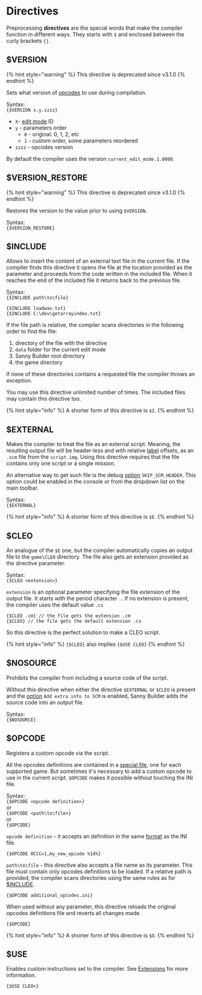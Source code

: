 # Directives

Preprocessing **directives** are the special words that make the compiler function in different ways. They starts with `$` and enclosed between the curly brackets `{}`.

## $VERSION

{% hint style="warning" %}
This directive is deprecated since v3.1.0
{% endhint %}

Sets what version of [opcodes](../edit-modes/opcodes-list-scm.ini.md) to use during compilation.

Syntax:  
`{$VERSION x.y.zzzz}`

* `X`- [edit mode](../edit-modes/) ID
* `y` - parameters order
  * `0` - original: 0, 1, 2, etc
  * `1` - custom order, some parameters reordered
* `zzzz` - opcodes version

By default the compiler uses the version `current_edit_mode.1.0000`.

## $VERSION\_RESTORE

{% hint style="warning" %}
This directive is deprecated since v3.1.0
{% endhint %}

Restores the version to the value prior to using `$VERSION`.

Syntax:  
`{$VERSION_RESTORE}`

## $INCLUDE

Allows to insert the content of an external text file in the current file. If the compiler finds this directive it opens the file at the location provided as the parameter and proceeds from the code written in the included file. When it reaches the end of the included file it returns back to the previous file.

Syntax:  
`{$INCLUDE path\to\file}`

```text
{$INCLUDE loadwav.txt}
{$INCLUDE C:\dev\getarrayindex.txt}
```

If the file path is relative, the compiler scans directories in the following order to find the file:

1. directory of the file with the directive
2. `data` folder for the current edit mode
3. Sanny Builder root directory
4. the game directory

If none of these directories contains a requested file the compiler throws an exception. 

You may use this directive unlimited number of times. The included files may contain this directive too.

{% hint style="info" %}
A shorter form of this directive is `$I`.
{% endhint %}

## $EXTERNAL

Makes the compiler to treat the file as an external script. Meaning, the resulting output file will be header-less and with relative [label](data-types.md#labels) offsets, as an `.scm` file from the `script.img`. Using this directive requires that the file contains only one script or a single mission.

An alternative way to get such file is the debug [option](../editor/console.md#skip_scm_header) `SKIP_SCM_HEADER`. This option could be enabled in the console or from the dropdown list on the main toolbar.

Syntax:  
`{$EXTERNAL}`

{% hint style="info" %}
A shorter form of this directive is `$E`.
{% endhint %}

## $CLEO

An analogue of the `$E` one, but the compiler automatically copies an output file to the `game\CLEO` directory. The file also gets an extension provided as the directive parameter.

Syntax:  
`{$CLEO <extension>}`

`extension` is an optional parameter specifying the file extension of the output file. It starts with the period character `.`. If no extension is present, the compiler uses the default value `.cs`

```text
{$CLEO .cm} // the file gets the extension .cm
{$CLEO} // the file gets the default extension .cs
```

So this directive is the perfect solution to make a CLEO script.

{% hint style="info" %}
`{$CLEO}` also implies `{$USE CLEO}`
{% endhint %}

## $NOSOURCE

Prohibits the compiler from including a source code of the script. 

Without this directive when either the directive `$EXTERNAL` or `$CLEO` is present and the [option](../editor/options/general.md#add-extra-info-to-scm) `Add extra info to SCM` is enabled, Sanny Builder adds the source code into an output file.

Syntax:  
`{$NOSOURCE}`

## $OPCODE

Registers a custom opcode via the script. 

All the opcodes definitions are contained in a [special file](../edit-modes/opcodes-list-scm.ini.md), one for each supported game. But sometimes it's necessary to add a custom opcode to use in the current script. `$OPCODE` makes it possible without touching the INI file.

Syntax:  
`{$OPCODE <opcode definition>}`  
 or  
`{$OPCODE <path\to\file>}`  
 or  
`{$OPCODE}`

`opcode definition` - it accepts an definition in the same [format](../edit-modes/opcodes-list-scm.ini.md#opcode-definition) as the INI file.

```text
{$OPCODE 0CCC=1,my_new_opcode %1d%}
```

`path\to\file` - this directive also accepts a file name as its parameter. This file must contain only opcodes definitions to be loaded. If a relative path is provided, the compiler scans directories using the same rules as for [$INCLUDE](directives.md#usdinclude).

```text
{$OPCODE additional_opcodes.ini}
```

When used without any parameter, this directive reloads the original opcodes definitions file and reverts all changes made.

```text
{$OPCODE}
```

{% hint style="info" %}
A shorter form of this directive is `$O`.
{% endhint %}

## $USE

Enables custom instructions set to the compiler. See [Extensions](../edit-modes/extensions.md) for more information.

```text
{$USE CLEO+}
```



